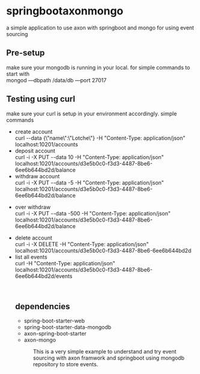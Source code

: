 # springbootaxonmongo
a simple application to use axon with springboot and mongo for using event sourcing

<h2>Pre-setup </h2>
<p>make sure your mongodb is running in your local. for simple commands to start with 
<br> mongod —dbpath /data/db —port 27017 </br> 
</P>
<h2>Testing using curl </h2>
<p>make sure your curl is setup in your environment accordingly. simple commands
<br>
  <ul><li>
create account<br>
curl  --data {\"name\":\"Lotche\"} -H "Content-Type: application/json" localhost:10201/accounts
    </li>
    <li>
deposit account<br>
curl -i -X PUT --data 10 -H "Content-Type: application/json" localhost:10201/accounts/d3e5b0c0-f3d3-4487-8be6-6ee6b644bd2d/balance
    </li>
<li>
withdraw account <br>
curl -i -X PUT --data -5 -H "Content-Type: application/json" localhost:10201/accounts/d3e5b0c0-f3d3-4487-8be6-6ee6b644bd2d/balance
    </li>
    <li>

over withdraw </br>
curl -i -X PUT --data -500 -H "Content-Type: application/json" localhost:10201/accounts/d3e5b0c0-f3d3-4487-8be6-6ee6b644bd2d/balance
</li>
<li>
delete account <br>
curl -i -X DELETE -H "Content-Type: application/json" localhost:10201/accounts/d3e5b0c0-f3d3-4487-8be6-6ee6b644bd2d
</li>
<li>
list all events <br>
curl  -H "Content-Type: application/json" localhost:10201/accounts/d3e5b0c0-f3d3-4487-8be6-6ee6b644bd2d/events
</li>
</P>

<br>
<h2>dependencies </h2>
<p>
<ul>
  <li> spring-boot-starter-web </li>
  <li> spring-boot-starter-data-mongodb </li>
  <li> axon-spring-boot-starter </li>
  <li> axon-mongo </li>
<ul>  
  </p>
  
  <p>
  This is a very simple example to understand and try event sourcing with axon framwork and springboot using mongodb repository to store events. 
  </p>
